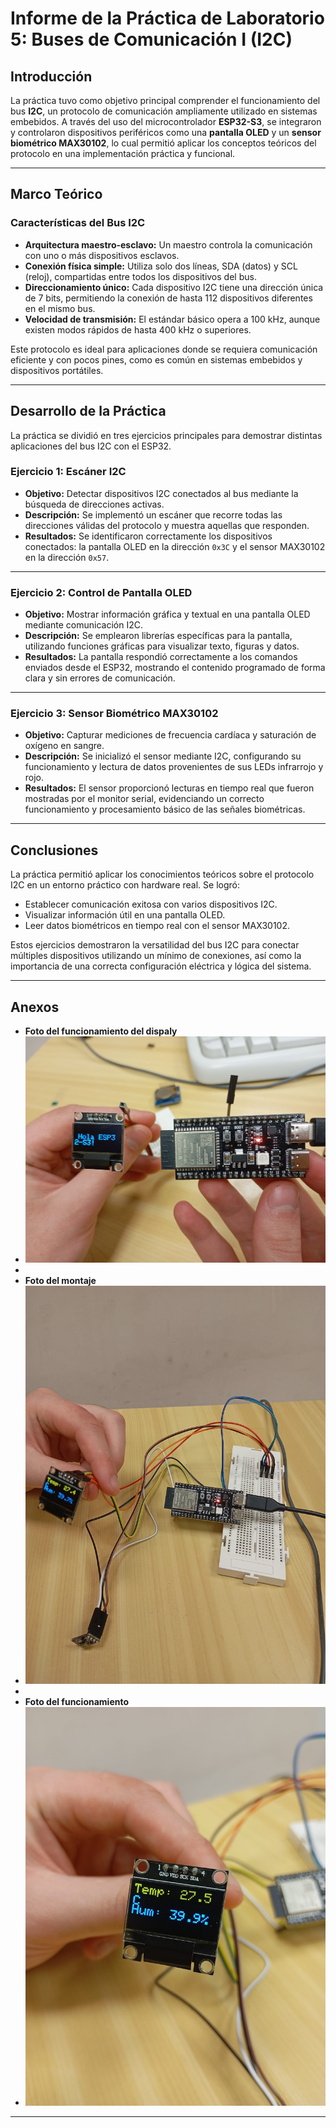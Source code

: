 # Informe de la Práctica de Laboratorio 5: Buses de Comunicación I (I2C)

## Introducción

La práctica tuvo como objetivo principal comprender el funcionamiento del bus **I2C**, un protocolo de comunicación ampliamente utilizado en sistemas embebidos. A través del uso del microcontrolador **ESP32-S3**, se integraron y controlaron dispositivos periféricos como una **pantalla OLED** y un **sensor biométrico MAX30102**, lo cual permitió aplicar los conceptos teóricos del protocolo en una implementación práctica y funcional.

---

## Marco Teórico

### Características del Bus I2C

- **Arquitectura maestro-esclavo:** Un maestro controla la comunicación con uno o más dispositivos esclavos.
- **Conexión física simple:** Utiliza solo dos líneas, SDA (datos) y SCL (reloj), compartidas entre todos los dispositivos del bus.
- **Direccionamiento único:** Cada dispositivo I2C tiene una dirección única de 7 bits, permitiendo la conexión de hasta 112 dispositivos diferentes en el mismo bus.
- **Velocidad de transmisión:** El estándar básico opera a 100 kHz, aunque existen modos rápidos de hasta 400 kHz o superiores.

Este protocolo es ideal para aplicaciones donde se requiera comunicación eficiente y con pocos pines, como es común en sistemas embebidos y dispositivos portátiles.

---

## Desarrollo de la Práctica

La práctica se dividió en tres ejercicios principales para demostrar distintas aplicaciones del bus I2C con el ESP32.

### Ejercicio 1: Escáner I2C

- **Objetivo:** Detectar dispositivos I2C conectados al bus mediante la búsqueda de direcciones activas.
- **Descripción:** Se implementó un escáner que recorre todas las direcciones válidas del protocolo y muestra aquellas que responden.
- **Resultados:** Se identificaron correctamente los dispositivos conectados: la pantalla OLED en la dirección `0x3C` y el sensor MAX30102 en la dirección `0x57`.

---

### Ejercicio 2: Control de Pantalla OLED

- **Objetivo:** Mostrar información gráfica y textual en una pantalla OLED mediante comunicación I2C.
- **Descripción:** Se emplearon librerías específicas para la pantalla, utilizando funciones gráficas para visualizar texto, figuras y datos.
- **Resultados:** La pantalla respondió correctamente a los comandos enviados desde el ESP32, mostrando el contenido programado de forma clara y sin errores de comunicación.

---

### Ejercicio 3: Sensor Biométrico MAX30102

- **Objetivo:** Capturar mediciones de frecuencia cardíaca y saturación de oxígeno en sangre.
- **Descripción:** Se inicializó el sensor mediante I2C, configurando su funcionamiento y lectura de datos provenientes de sus LEDs infrarrojo y rojo.
- **Resultados:** El sensor proporcionó lecturas en tiempo real que fueron mostradas por el monitor serial, evidenciando un correcto funcionamiento y procesamiento básico de las señales biométricas.

---

## Conclusiones

La práctica permitió aplicar los conocimientos teóricos sobre el protocolo I2C en un entorno práctico con hardware real. Se logró:

- Establecer comunicación exitosa con varios dispositivos I2C.
- Visualizar información útil en una pantalla OLED.
- Leer datos biométricos en tiempo real con el sensor MAX30102.

Estos ejercicios demostraron la versatilidad del bus I2C para conectar múltiples dispositivos utilizando un mínimo de conexiones, así como la importancia de una correcta configuración eléctrica y lógica del sistema.

---

## Anexos
- **Foto del funcionamiento del dispaly**
- ![Display](Imagenes_Practicas/DisplayFuncionamiento.jpeg)
-  
- **Foto del montaje**
- ![Montaje](Imagenes_Practicas/SensorHyT_Montaje.jpeg)
- 
- **Foto del funcionamiento**
- ![Funcionamiento](Imagenes_Practicas/SensorHyT_Funcionamiento.jpeg)
---
